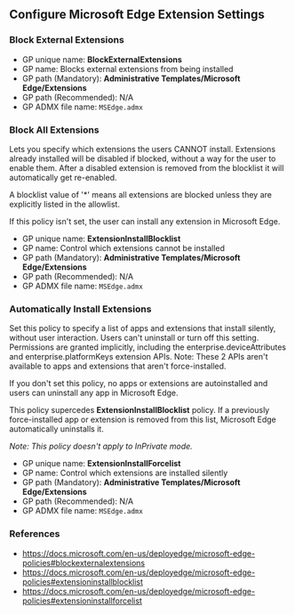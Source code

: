 ## Configure Microsoft Edge Extension Settings

### Block External Extensions

- GP unique name: **BlockExternalExtensions**
- GP name: Blocks external extensions from being installed
- GP path (Mandatory): **Administrative Templates/Microsoft Edge/Extensions**
- GP path (Recommended): N/A
- GP ADMX file name: `MSEdge.admx`

### Block All Extensions

Lets you specify which extensions the users CANNOT install. Extensions already installed will be disabled if blocked, without a way for the user to enable them. After a disabled extension is removed from the blocklist it will automatically get re-enabled.

A blocklist value of '*' means all extensions are blocked unless they are explicitly listed in the allowlist.

If this policy isn't set, the user can install any extension in Microsoft Edge.

- GP unique name: **ExtensionInstallBlocklist**
- GP name: Control which extensions cannot be installed
- GP path (Mandatory): **Administrative Templates/Microsoft Edge/Extensions**
- GP path (Recommended): N/A
- GP ADMX file name: `MSEdge.admx`

### Automatically Install Extensions

Set this policy to specify a list of apps and extensions that install silently, without user interaction. Users can't uninstall or turn off this setting. Permissions are granted implicitly, including the enterprise.deviceAttributes and enterprise.platformKeys extension APIs. Note: These 2 APIs aren't available to apps and extensions that aren't force-installed.

If you don't set this policy, no apps or extensions are autoinstalled and users can uninstall any app in Microsoft Edge.

This policy supercedes **ExtensionInstallBlocklist** policy. If a previously force-installed app or extension is removed from this list, Microsoft Edge automatically uninstalls it.

_Note: This policy doesn't apply to InPrivate mode._

- GP unique name: **ExtensionInstallForcelist**
- GP name: Control which extensions are installed silently
- GP path (Mandatory): **Administrative Templates/Microsoft Edge/Extensions**
- GP path (Recommended): N/A
- GP ADMX file name: `MSEdge.admx`

### References
- https://docs.microsoft.com/en-us/deployedge/microsoft-edge-policies#blockexternalextensions
- https://docs.microsoft.com/en-us/deployedge/microsoft-edge-policies#extensioninstallblocklist
- https://docs.microsoft.com/en-us/deployedge/microsoft-edge-policies#extensioninstallforcelist
